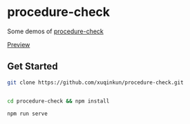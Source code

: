 # procedure-check

Some demos of [procedure-check](https://github.com/xuqinkun/procedure-check.git)


[Preview](http://events.jackpu.com/procedure-check/)


## Get Started

``` bash
git clone https://github.com/xuqinkun/procedure-check.git


cd procedure-check && npm install

npm run serve
```


